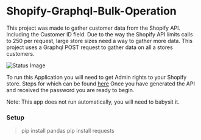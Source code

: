# Shopify-Graphql-Bulk-Operation
This project was made to gather customer data from the Shopify API. Including the Customer ID field. 
Due to the way the Shopify API limits calls to 250 per request, large store sizes need a way to gather more data. This project uses a Graphql POST request to gather data on all a stores customers. 

![Status Image](https://travis-ci.com/travis-ci/travis-web.svg?branch=master)

To run this Application you will need to get Admin rights to your Shopify store. Steps for which can be found [here](https://help.shopify.com/en/manual/apps/private-apps#enable-private-app-development-from-the-shopify-admin)
Once you have generated the API and received the password you are ready to begin. 

Note: This app does not run automatically, you will need to babysit it. 


### Setup

> pip install pandas
> pip install requests